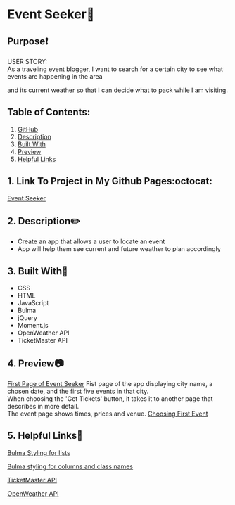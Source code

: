 # Event Seeker:round_pushpin:

## Purpose❗
USER STORY: <br>
As a traveling event blogger, I want to search for a certain city to
see what events are happening in the area

and its current weather so that I can decide what to pack while I am visiting.


   ## Table of Contents:
1. [ GitHub ](#link-to-my-page)
2. [ Description ](#desc)
3. [ Built With ](#built-with)
4. [ Preview ](#screenshot)
5. [ Helpful Links ](#help)

 <a name="link-to-my-page"></a>
 ## 1. Link To Project in My Github Pages:octocat:
 
[Event Seeker]()

 <a name="desc"></a>
## 2. Description✏️
 * Create an app that allows a user to locate an event
 * App will help them see current and future weather to plan accordingly


<a name="built-with"></a>
## 3. Built With🔨
 * CSS
 * HTML
 * JavaScript
 * Bulma
 * jQuery
 * Moment.js
 * OpenWeather API
 * TicketMaster API

  <a name="screenshot"></a>

 ## 4. Preview:camera:

 [First Page of Event Seeker](assets/event-seeker-page.png)
Fist page of the app displaying city name, a chosen date, and the first five events in that city. <br>
When choosing the 'Get Tickets' button, it takes it to another page that describes in more detail. <br>
The event page shows times, prices and venue.
 [Choosing First Event](assets/first-event.png)


 <a name="help"></a>
  ## 5. Helpful Links:link:

[Bulma Styling for lists](https://www.geeksforgeeks.org/bulma-list/)

[Bulma styling for columns and class names](https://bulma.io/documentation/columns/sizes/)

[TicketMaster API](https://developer.ticketmaster.com/products-and-docs/apis/getting-started/)

[OpenWeather API](https://openweathermap.org/api)

